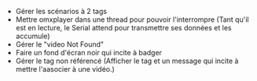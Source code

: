 - Gérer les scénarios à 2 tags
- Mettre omxplayer dans une thread pour pouvoir l'interrompre (Tant qu'il est en lecture, le Serial attend pour transmettre ses données et les accumule)
- Gérer le "video Not Found"
- Faire un fond d'écran noir qui incite à badger
- Gérer le tag non référencé (Afficher le tag et un message qui incite à mettre l'aasocier à une vidéo.)